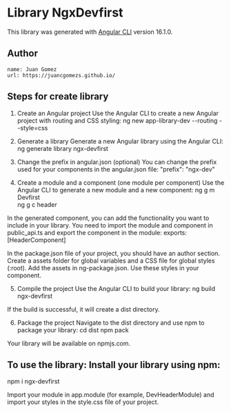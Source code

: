 # Library NgxDevfirst

This library was generated with [Angular CLI](https://github.com/angular/angular-cli) version 16.1.0.

## Author
    name: Juan Gomez
    url: https://juancgomezs.github.io/

## Steps for create library

1. Create an Angular project Use the Angular CLI to create a new Angular project with routing and CSS styling:
       ng new app-library-dev --routing --style=css

2. Generate a library Generate a new Angular library using the Angular CLI:
       ng generate library ngx-devfirst

3. Change the prefix in angular.json (optional) You can change the prefix used for your components in the angular.json file:
       "prefix": "ngx-dev"

4. Create a module and a component (one module per component) Use the Angular CLI to generate a new module and a new component:
       ng g m Devfirst	
       ng g c header

In the generated component, you can add the functionality you want to include in your library. You need to import the module and component in public_api.ts and export the component in the module:
       exports: [HeaderComponent]

In the package.json file of your project, you should have an author section. Create a assets folder for global variables and a CSS file for global styles (:root). Add the assets in ng-package.json. Use these styles in your component.

5. Compile the project Use the Angular CLI to build your library:
       ng build ngx-devfirst

If the build is successful, it will create a dist directory.

6. Package the project Navigate to the dist directory and use npm to package your library:
       cd dist
       npm pack

Your library will be available on npmjs.com.

## To use the library: Install your library using npm:

   npm i ngx-devfirst

Import your module in app.module (for example, DevHeaderModule) and import your styles in the style.css file of your project.
